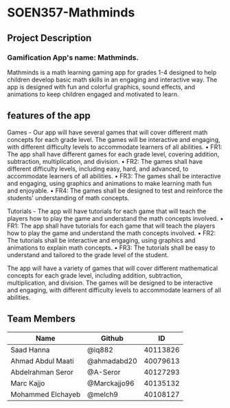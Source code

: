 # SOEN357-Mathminds

## Project Description
### Gamification App's name: Mathminds. 

Mathminds is a math learning gaming app for grades 1-4 designed to help children develop basic math skills in an engaging and interactive way. The app is designed with fun and colorful graphics, sound effects, and animations to keep children engaged and motivated to learn.

## features of the app

Games - Our app will have several games that will cover different math concepts for each 
grade level. The games will be interactive and engaging, with different difficulty levels to 
accommodate learners of all abilities.
• FR1: The app shall have different games for each grade level, covering addition, 
subtraction, multiplication, and division.
• FR2: The games shall have different difficulty levels, including easy, hard, and 
advanced, to accommodate learners of all abilities.
• FR3: The games shall be interactive and engaging, using graphics and animations 
to make learning math fun and enjoyable.
• FR4: The games shall be designed to test and reinforce the students' 
understanding of math concepts.

 Tutorials - The app will have tutorials for each game that will teach the players how to 
play the game and understand the math concepts involved.
• FR1: The app shall have tutorials for each game that will teach the players how to 
play the game and understand the math concepts involved.
• FR2: The tutorials shall be interactive and engaging, using graphics and 
animations to explain math concepts.
• FR3: The tutorials shall be easy to understand and tailored to the grade level of 
the student.

The app will have a variety of games that will cover different 
mathematical concepts for each grade level, including addition, subtraction, multiplication, and 
division. The games will be designed to be interactive and engaging, with different difficulty 
levels to accommodate learners of all abilities.




## Team Members
| Name | Github | ID | 
| --- | --- | --- | 
| Saad Hanna | @iq882 | 40113826 | 
| Ahmad Abdul Maati | @ahmadabd20 | 40079613 | 
| Abdelrahman Seror | @A-Seror | 40127293 |
| Marc Kajjo | @Marckajjo96 | 40135132 | 
| Mohammed Elchayeb | @melch9 | 40108127 |

